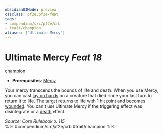 ```yaml
---
obsidianUIMode: preview
cssclass: pf2e,pf2e-feat
tags:
- compendium/src/pf2e/crb
- trait/champion
aliases: ["Ultimate Mercy"]
---
```

# Ultimate Mercy  *Feat 18*  
[champion](Reference/Rules/Traits/champion.md "Champion Class Trait")  

- **Prerequisites**: [Mercy](mercy.md)

Your mercy transcends the bounds of life and death. When you use Mercy, you can cast [lay on hands](lay-on-hands.md) on a creature that died since your last turn to return it to life. The target returns to life with 1 hit point and becomes [wounded](conditions.md#Wounded). You can't use Ultimate Mercy if the triggering effect was disintegrate or a [death](death.md "Death Effect Trait") effect.

*Source: Core Rulebook p. 115*  
%% #compendium/src/pf2e/crb #trait/champion %%